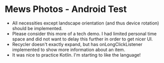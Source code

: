 # Mews Photos - Android Test

- All necessities except landscape orientation (and thus device rotation) should be implemented.
- Please consider this more of a  tech demo. I had limited personal time space and did not want to delay this further in order to get nicer UI.
- Recycler doesn't exactly expand, but has onLongClickListener implemented to show more information about an item.
- It was nice to practice Kotlin. I'm starting to like the language!
